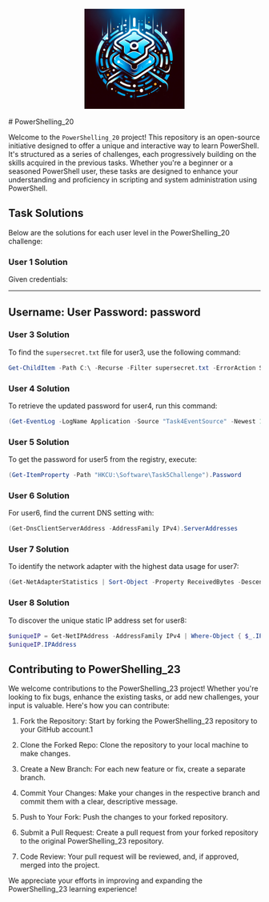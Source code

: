 <p align="center">
  <img src="./Powershelling_23-logo.png" alt="logo" title="Powershelling_23 logo" width="200">
</p>
# PowerShelling_20

Welcome to the `PowerShelling_20` project! This repository is an open-source initiative designed to offer a unique and interactive way to learn PowerShell. It's structured as a series of challenges, each progressively building on the skills acquired in the previous tasks. Whether you're a beginner or a seasoned PowerShell user, these tasks are designed to enhance your understanding and proficiency in scripting and system administration using PowerShell.

## Task Solutions

Below are the solutions for each user level in the PowerShelling_20 challenge:

### User 1 Solution

Given credentials:

-----------------
Username: User
Password: password
-----------------

### User 3 Solution

To find the `supersecret.txt` file for user3, use the following command:

```powershell
Get-ChildItem -Path C:\ -Recurse -Filter supersecret.txt -ErrorAction SilentlyContinue
```

### User 4 Solution

To retrieve the updated password for user4, run this command:

```powershell
(Get-EventLog -LogName Application -Source "Task4EventSource" -Newest 1).Message
```

### User 5 Solution

To get the password for user5 from the registry, execute:

```powershell
(Get-ItemProperty -Path "HKCU:\Software\Task5Challenge").Password
```

### User 6 Solution

For user6, find the current DNS setting with:

```powershell
(Get-DnsClientServerAddress -AddressFamily IPv4).ServerAddresses
```

### User 7 Solution

To identify the network adapter with the highest data usage for user7:

```powershell
(Get-NetAdapterStatistics | Sort-Object -Property ReceivedBytes -Descending | Select-Object -First 1).Name
```

### User 8 Solution

To discover the unique static IP address set for user8:

```powershell
$uniqueIP = Get-NetIPAddress -AddressFamily IPv4 | Where-Object { $_.IPAddress -like '10.*' } | Select-Object -First 1
$uniqueIP.IPAddress
```

## Contributing to PowerShelling_23

We welcome contributions to the PowerShelling_23 project! Whether you're looking to fix bugs, enhance the existing tasks, or add new challenges, your input is valuable. Here's how you can contribute:

1. Fork the Repository: Start by forking the PowerShelling_23 repository to your GitHub account.1

2. Clone the Forked Repo: Clone the repository to your local machine to make changes.

3. Create a New Branch: For each new feature or fix, create a separate branch.

4. Commit Your Changes: Make your changes in the respective branch and commit them with a clear, descriptive message.

5. Push to Your Fork: Push the changes to your forked repository.

6. Submit a Pull Request: Create a pull request from your forked repository to the original PowerShelling_23 repository.

7. Code Review: Your pull request will be reviewed, and, if approved, merged into the project.

We appreciate your efforts in improving and expanding the PowerShelling_23 learning experience!
